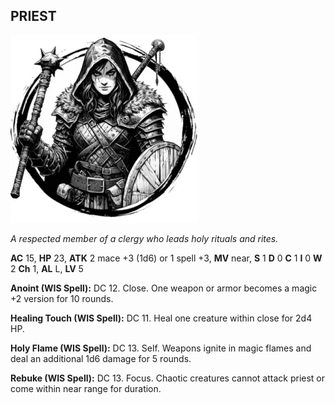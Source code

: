## PRIEST

![](images/priest.webp)

_A respected member of a clergy who leads holy rituals and rites._

**AC** 15, **HP** 23, **ATK** 2 mace +3 (1d6) or 1 spell +3, **MV** near, **S** 1 **D** 0 **C** 1 **I** 0 **W** 2 **Ch** 1, **AL** L, **LV** 5

**Anoint (WIS Spell):** DC 12. Close. One weapon or armor becomes a magic +2 version for 10 rounds.

**Healing Touch (WIS Spell):** DC 11. Heal one creature within close for 2d4 HP.

**Holy Flame (WIS Spell):** DC 13. Self. Weapons ignite in magic flames and deal an additional 1d6 damage for 5 rounds.

**Rebuke (WIS Spell):** DC 13. Focus. Chaotic creatures cannot attack priest or come within near range for duration.

